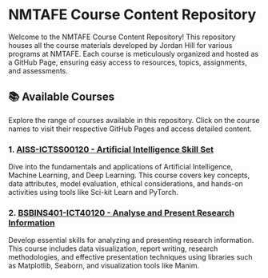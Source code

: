 # NMTAFE Course Content Repository

Welcome to the NMTAFE Course Content Repository! This repository houses all the course materials developed by Jordan Hill for various programs at NMTAFE. Each course is meticulously organized and hosted as a GitHub Page, ensuring easy access to resources, topics, assignments, and assessments.

## 📚 Available Courses

Explore the range of courses available in this repository. Click on the course names to visit their respective GitHub Pages and access detailed content.

### 1. [AISS-ICTSS00120 - Artificial Intelligence Skill Set](https://jordanhill-NMTAFE.github.io/AISS-ICTSS00120)

Dive into the fundamentals and applications of Artificial Intelligence, Machine Learning, and Deep Learning. This course covers key concepts, data attributes, model evaluation, ethical considerations, and hands-on activities using tools like Sci-kit Learn and PyTorch.

### 2. [BSBINS401-ICT40120 - Analyse and Present Research Information](https://jordanhill-NMTAFE.github.io/BSBINS401-ICT40120)

Develop essential skills for analyzing and presenting research information. This course includes data visualization, report writing, research methodologies, and effective presentation techniques using libraries such as Matplotlib, Seaborn, and visualization tools like Manim.
